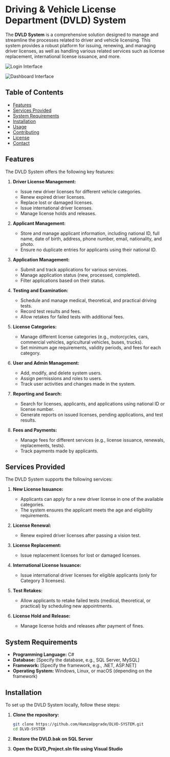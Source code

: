 # Driving & Vehicle License Department (DVLD) System

The **DVLD System** is a comprehensive solution designed to manage and streamline the processes related to driver and vehicle licensing. This system provides a robust platform for issuing, renewing, and managing driver licenses, as well as handling various related services such as license replacement, international license issuance, and more.
     
![Login Interface](Resources/login-interface.png)

![Dashboard Interface](Resources/dashboard-interface.png)

## Table of Contents

- [Features](#features)
- [Services Provided](#services-provided)
- [System Requirements](#system-requirements)
- [Installation](#installation)
- [Usage](#usage)
- [Contributing](#contributing)
- [License](#license)
- [Contact](#contact)

## Features

The DVLD System offers the following key features:

1. **Driver License Management:**
   - Issue new driver licenses for different vehicle categories.
   - Renew expired driver licenses.
   - Replace lost or damaged licenses.
   - Issue international driver licenses.
   - Manage license holds and releases.

2. **Applicant Management:**
   - Store and manage applicant information, including national ID, full name, date of birth, address, phone number, email, nationality, and photo.
   - Ensure no duplicate entries for applicants using their national ID.

3. **Application Management:**
   - Submit and track applications for various services.
   - Manage application status (new, processed, completed).
   - Filter applications based on their status.

4. **Testing and Examination:**
   - Schedule and manage medical, theoretical, and practical driving tests.
   - Record test results and fees.
   - Allow retakes for failed tests with additional fees.

5. **License Categories:**
   - Manage different license categories (e.g., motorcycles, cars, commercial vehicles, agricultural vehicles, buses, trucks).
   - Set minimum age requirements, validity periods, and fees for each category.

6. **User and Admin Management:**
   - Add, modify, and delete system users.
   - Assign permissions and roles to users.
   - Track user activities and changes made in the system.

7. **Reporting and Search:**
   - Search for licenses, applicants, and applications using national ID or license number.
   - Generate reports on issued licenses, pending applications, and test results.

8. **Fees and Payments:**
   - Manage fees for different services (e.g., license issuance, renewals, replacements, tests).
   - Track payments made by applicants.

## Services Provided

The DVLD System supports the following services:

1. **New License Issuance:**
   - Applicants can apply for a new driver license in one of the available categories.
   - The system ensures the applicant meets the age and eligibility requirements.

2. **License Renewal:**
   - Renew expired driver licenses after passing a vision test.

3. **License Replacement:**
   - Issue replacement licenses for lost or damaged licenses.

4. **International License Issuance:**
   - Issue international driver licenses for eligible applicants (only for Category 3 licenses).

5. **Test Retakes:**
   - Allow applicants to retake failed tests (medical, theoretical, or practical) by scheduling new appointments.

6. **License Hold and Release:**
   - Manage license holds and releases after payment of fines.

## System Requirements

- **Programming Language:** C#
- **Database:** [Specify the database, e.g., SQL Server, MySQL]
- **Framework:** [Specify the framework, e.g., .NET, ASP.NET]
- **Operating System:** Windows, Linux, or macOS (depending on the framework)

## Installation

To set up the DVLD System locally, follow these steps:

1. **Clone the repository:**
   ```bash
   git clone https://github.com/HamzaUpgrade/DLVD-SYSTEM.git
   cd DLVD-SYSTEM
   ```
2. **Restore the DVLD.bak on SQL Server**

3. **Open the DLVD_Project.sln file using Visual Studio**
